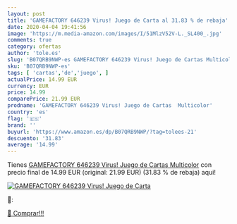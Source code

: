 ```yaml
---
layout: post
title: 'GAMEFACTORY 646239 Virus! Juego de Carta al 31.83 % de rebaja'
date: 2020-04-04 19:41:56
image: 'https://m.media-amazon.com/images/I/51MlzV52V-L._SL400_.jpg'
comments: true
category: ofertas
author: 'tole.es'
slug: 'B07QRB9NWP-es GAMEFACTORY 646239 Virus! Juego de Cartas Multicolor'
sku: 'B07QRB9NWP-es'
tags: [ 'cartas','de','juego', ]
actualPrice: 14.99 EUR
currency: EUR
price: 14.99
comparePrice: 21.99 EUR
prodname: 'GAMEFACTORY 646239 Virus! Juego de Cartas  Multicolor'
country: 'es'
flag: '🇪🇸'
brand: ''
buyurl: 'https://www.amazon.es/dp/B07QRB9NWP/?tag=tolees-21'
descuento: '31.83'
average: '14.99'
---
```


Tienes [GAMEFACTORY 646239 Virus! Juego de Cartas  Multicolor](https://www.amazon.es/dp/B07QRB9NWP/?tag=tolees-21) con precio final de  14.99 EUR (original: 21.99 EUR) (31.83 %  de rebaja) aqui!

[![GAMEFACTORY 646239 Virus! Juego de Carta](https://m.media-amazon.com/images/I/51MlzV52V-L._SL400_.jpg)](https://www.amazon.es/dp/B07QRB9NWP/?tag=tolees-21)

🔎:


[🛒 Comprar!!!](https://www.amazon.es/dp/B07QRB9NWP/?tag=tolees-21)

